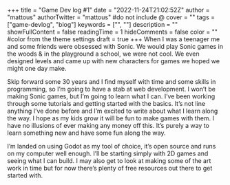 +++
title = "Game Dev log #1"
date = "2022-11-24T21:02:52Z"
author = "mattous"
authorTwitter = "mattous" #do not include @
cover = ""
tags = ["game-devlog", "blog"]
keywords = ["", ""]
description = ""
showFullContent = false
readingTime = 1
hideComments = false
color = "" #color from the theme settings
draft = true
+++
When I was a teenager me and some friends were obsessed with Sonic. We would play Sonic games in the woods & in the playground a school, we were not cool. We even designed levels and came up with new characters for games we hoped we might one day make.

Skip forward some 30 years and I find myself with time and some skills in programming, so I’m going to have a stab at web development. I won’t be making Sonic games, but I’m going to learn what I can. I’ve been working through some tutorials and getting started with the basics. It’s not line anything I’ve done before and I’m excited to write about what I learn along the way. I hope as my kids grow it will be fun to make games with them. I have no illusions of ever making any money off this. It’s purely a way to learn something new and have some fun along the way.

I’m landed on using Godot as my tool of choice, it’s open source and runs on my computer well enough. I’ll be starting simply with 2D games and seeing what I can build. I may also get to look at making some of the art work in time but for now there’s plenty of free resources out there to get started with.